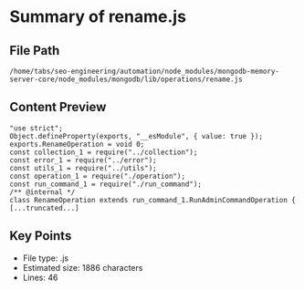 # Summary of rename.js
  
## File Path
`/home/tabs/seo-engineering/automation/node_modules/mongodb-memory-server-core/node_modules/mongodb/lib/operations/rename.js`

## Content Preview
```
"use strict";
Object.defineProperty(exports, "__esModule", { value: true });
exports.RenameOperation = void 0;
const collection_1 = require("../collection");
const error_1 = require("../error");
const utils_1 = require("../utils");
const operation_1 = require("./operation");
const run_command_1 = require("./run_command");
/** @internal */
class RenameOperation extends run_command_1.RunAdminCommandOperation {
[...truncated...]
```

## Key Points
- File type: .js
- Estimated size: 1886 characters
- Lines: 46
